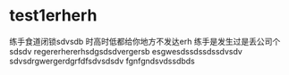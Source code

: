 # test1erherh
练手食道闭锁sdvsdb
时高时低都给你地方不发达erh
练手是发生过是丢公司个sdsdv
regererhererhsdgsdsdvergersb
esgwesdssdssdssdvsdv
sdvsdrgwergerdgrfdfsdvsdsdv
fgnfgndsvdssdbds
